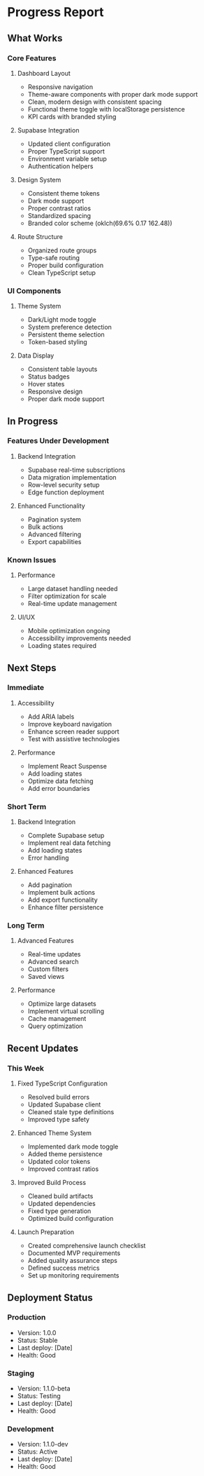# Progress Report

## What Works

### Core Features
1. Dashboard Layout
   - Responsive navigation
   - Theme-aware components with proper dark mode support
   - Clean, modern design with consistent spacing
   - Functional theme toggle with localStorage persistence
   - KPI cards with branded styling

2. Supabase Integration
   - Updated client configuration
   - Proper TypeScript support
   - Environment variable setup
   - Authentication helpers

3. Design System
   - Consistent theme tokens
   - Dark mode support
   - Proper contrast ratios
   - Standardized spacing
   - Branded color scheme (oklch(69.6% 0.17 162.48))

4. Route Structure
   - Organized route groups
   - Type-safe routing
   - Proper build configuration
   - Clean TypeScript setup

### UI Components
1. Theme System
   - Dark/Light mode toggle
   - System preference detection
   - Persistent theme selection
   - Token-based styling

2. Data Display
   - Consistent table layouts
   - Status badges
   - Hover states
   - Responsive design
   - Proper dark mode support

## In Progress

### Features Under Development
1. Backend Integration
   - Supabase real-time subscriptions
   - Data migration implementation
   - Row-level security setup
   - Edge function deployment

2. Enhanced Functionality
   - Pagination system
   - Bulk actions
   - Advanced filtering
   - Export capabilities

### Known Issues
1. Performance
   - Large dataset handling needed
   - Filter optimization for scale
   - Real-time update management

2. UI/UX
   - Mobile optimization ongoing
   - Accessibility improvements needed
   - Loading states required

## Next Steps

### Immediate
1. Accessibility
   - Add ARIA labels
   - Improve keyboard navigation
   - Enhance screen reader support
   - Test with assistive technologies

2. Performance
   - Implement React Suspense
   - Add loading states
   - Optimize data fetching
   - Add error boundaries

### Short Term
1. Backend Integration
   - Complete Supabase setup
   - Implement real data fetching
   - Add loading states
   - Error handling

2. Enhanced Features
   - Add pagination
   - Implement bulk actions
   - Add export functionality
   - Enhance filter persistence

### Long Term
1. Advanced Features
   - Real-time updates
   - Advanced search
   - Custom filters
   - Saved views

2. Performance
   - Optimize large datasets
   - Implement virtual scrolling
   - Cache management
   - Query optimization

## Recent Updates

### This Week
1. Fixed TypeScript Configuration
   - Resolved build errors
   - Updated Supabase client
   - Cleaned stale type definitions
   - Improved type safety

2. Enhanced Theme System
   - Implemented dark mode toggle
   - Added theme persistence
   - Updated color tokens
   - Improved contrast ratios

3. Improved Build Process
   - Cleaned build artifacts
   - Updated dependencies
   - Fixed type generation
   - Optimized build configuration

4. Launch Preparation
   - Created comprehensive launch checklist
   - Documented MVP requirements
   - Added quality assurance steps
   - Defined success metrics
   - Set up monitoring requirements

## Deployment Status

### Production
- Version: 1.0.0
- Status: Stable
- Last deploy: [Date]
- Health: Good

### Staging
- Version: 1.1.0-beta
- Status: Testing
- Last deploy: [Date]
- Health: Good

### Development
- Version: 1.1.0-dev
- Status: Active
- Last deploy: [Date]
- Health: Good 